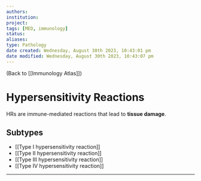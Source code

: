```yaml
---
authors: 
institution: 
project: 
tags: [MED, immunology]
status: 
aliases: 
type: Pathology
date created: Wednesday, August 30th 2023, 10:43:01 pm
date modified: Wednesday, August 30th 2023, 10:43:07 pm
---
```


(Back to [[Immunology Atlas]])

# Hypersensitivity Reactions

HRs are immune-mediated reactions that lead to **tissue damage**.
## Subtypes
- [[Type I hypersensitivity reaction]]
- [[Type II hypersensitivity reaction]]
- [[Type III hypersensitivity reaction]]
- [[Type IV hypersensitivity reaction]]

---

